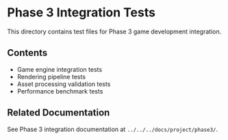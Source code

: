 # Phase 3 Integration Tests

This directory contains test files for Phase 3 game development integration.

## Contents

- Game engine integration tests
- Rendering pipeline tests
- Asset processing validation tests
- Performance benchmark tests

## Related Documentation

See Phase 3 integration documentation at `../../../docs/project/phase3/`.
